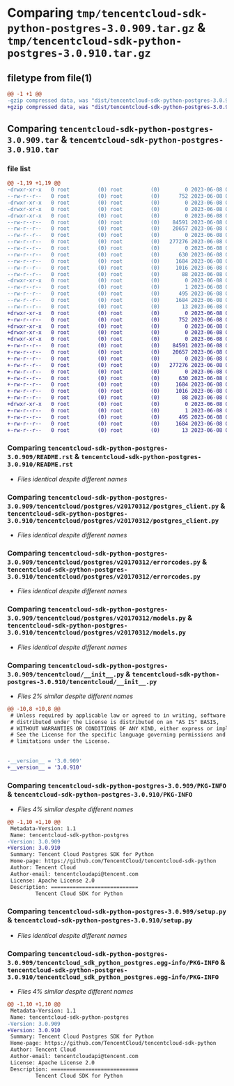 # Comparing `tmp/tencentcloud-sdk-python-postgres-3.0.909.tar.gz` & `tmp/tencentcloud-sdk-python-postgres-3.0.910.tar.gz`

## filetype from file(1)

```diff
@@ -1 +1 @@
-gzip compressed data, was "dist/tencentcloud-sdk-python-postgres-3.0.909.tar", last modified: Thu Jun  8 00:30:42 2023, max compression
+gzip compressed data, was "dist/tencentcloud-sdk-python-postgres-3.0.910.tar", last modified: Thu Jun  8 09:16:59 2023, max compression
```

## Comparing `tencentcloud-sdk-python-postgres-3.0.909.tar` & `tencentcloud-sdk-python-postgres-3.0.910.tar`

### file list

```diff
@@ -1,19 +1,19 @@
-drwxr-xr-x   0 root         (0) root         (0)        0 2023-06-08 00:30:42.000000 tencentcloud-sdk-python-postgres-3.0.909/
--rw-r--r--   0 root         (0) root         (0)      752 2023-06-08 00:30:42.000000 tencentcloud-sdk-python-postgres-3.0.909/README.rst
-drwxr-xr-x   0 root         (0) root         (0)        0 2023-06-08 00:30:42.000000 tencentcloud-sdk-python-postgres-3.0.909/tencentcloud/
-drwxr-xr-x   0 root         (0) root         (0)        0 2023-06-08 00:30:42.000000 tencentcloud-sdk-python-postgres-3.0.909/tencentcloud/postgres/
-drwxr-xr-x   0 root         (0) root         (0)        0 2023-06-08 00:30:42.000000 tencentcloud-sdk-python-postgres-3.0.909/tencentcloud/postgres/v20170312/
--rw-r--r--   0 root         (0) root         (0)    84591 2023-06-08 00:30:42.000000 tencentcloud-sdk-python-postgres-3.0.909/tencentcloud/postgres/v20170312/postgres_client.py
--rw-r--r--   0 root         (0) root         (0)    20657 2023-06-08 00:30:42.000000 tencentcloud-sdk-python-postgres-3.0.909/tencentcloud/postgres/v20170312/errorcodes.py
--rw-r--r--   0 root         (0) root         (0)        0 2023-06-08 00:30:42.000000 tencentcloud-sdk-python-postgres-3.0.909/tencentcloud/postgres/v20170312/__init__.py
--rw-r--r--   0 root         (0) root         (0)   277276 2023-06-08 00:30:42.000000 tencentcloud-sdk-python-postgres-3.0.909/tencentcloud/postgres/v20170312/models.py
--rw-r--r--   0 root         (0) root         (0)        0 2023-06-08 00:30:42.000000 tencentcloud-sdk-python-postgres-3.0.909/tencentcloud/postgres/__init__.py
--rw-r--r--   0 root         (0) root         (0)      630 2023-06-08 00:30:42.000000 tencentcloud-sdk-python-postgres-3.0.909/tencentcloud/__init__.py
--rw-r--r--   0 root         (0) root         (0)     1684 2023-06-08 00:30:42.000000 tencentcloud-sdk-python-postgres-3.0.909/PKG-INFO
--rw-r--r--   0 root         (0) root         (0)     1016 2023-06-08 00:30:42.000000 tencentcloud-sdk-python-postgres-3.0.909/setup.py
--rw-r--r--   0 root         (0) root         (0)       88 2023-06-08 00:30:42.000000 tencentcloud-sdk-python-postgres-3.0.909/setup.cfg
-drwxr-xr-x   0 root         (0) root         (0)        0 2023-06-08 00:30:42.000000 tencentcloud-sdk-python-postgres-3.0.909/tencentcloud_sdk_python_postgres.egg-info/
--rw-r--r--   0 root         (0) root         (0)        1 2023-06-08 00:30:42.000000 tencentcloud-sdk-python-postgres-3.0.909/tencentcloud_sdk_python_postgres.egg-info/dependency_links.txt
--rw-r--r--   0 root         (0) root         (0)      495 2023-06-08 00:30:42.000000 tencentcloud-sdk-python-postgres-3.0.909/tencentcloud_sdk_python_postgres.egg-info/SOURCES.txt
--rw-r--r--   0 root         (0) root         (0)     1684 2023-06-08 00:30:42.000000 tencentcloud-sdk-python-postgres-3.0.909/tencentcloud_sdk_python_postgres.egg-info/PKG-INFO
--rw-r--r--   0 root         (0) root         (0)       13 2023-06-08 00:30:42.000000 tencentcloud-sdk-python-postgres-3.0.909/tencentcloud_sdk_python_postgres.egg-info/top_level.txt
+drwxr-xr-x   0 root         (0) root         (0)        0 2023-06-08 09:16:59.000000 tencentcloud-sdk-python-postgres-3.0.910/
+-rw-r--r--   0 root         (0) root         (0)      752 2023-06-08 09:16:59.000000 tencentcloud-sdk-python-postgres-3.0.910/README.rst
+drwxr-xr-x   0 root         (0) root         (0)        0 2023-06-08 09:16:59.000000 tencentcloud-sdk-python-postgres-3.0.910/tencentcloud/
+drwxr-xr-x   0 root         (0) root         (0)        0 2023-06-08 09:16:59.000000 tencentcloud-sdk-python-postgres-3.0.910/tencentcloud/postgres/
+drwxr-xr-x   0 root         (0) root         (0)        0 2023-06-08 09:16:59.000000 tencentcloud-sdk-python-postgres-3.0.910/tencentcloud/postgres/v20170312/
+-rw-r--r--   0 root         (0) root         (0)    84591 2023-06-08 09:16:59.000000 tencentcloud-sdk-python-postgres-3.0.910/tencentcloud/postgres/v20170312/postgres_client.py
+-rw-r--r--   0 root         (0) root         (0)    20657 2023-06-08 09:16:59.000000 tencentcloud-sdk-python-postgres-3.0.910/tencentcloud/postgres/v20170312/errorcodes.py
+-rw-r--r--   0 root         (0) root         (0)        0 2023-06-08 09:16:59.000000 tencentcloud-sdk-python-postgres-3.0.910/tencentcloud/postgres/v20170312/__init__.py
+-rw-r--r--   0 root         (0) root         (0)   277276 2023-06-08 09:16:59.000000 tencentcloud-sdk-python-postgres-3.0.910/tencentcloud/postgres/v20170312/models.py
+-rw-r--r--   0 root         (0) root         (0)        0 2023-06-08 09:16:59.000000 tencentcloud-sdk-python-postgres-3.0.910/tencentcloud/postgres/__init__.py
+-rw-r--r--   0 root         (0) root         (0)      630 2023-06-08 09:16:59.000000 tencentcloud-sdk-python-postgres-3.0.910/tencentcloud/__init__.py
+-rw-r--r--   0 root         (0) root         (0)     1684 2023-06-08 09:16:59.000000 tencentcloud-sdk-python-postgres-3.0.910/PKG-INFO
+-rw-r--r--   0 root         (0) root         (0)     1016 2023-06-08 09:16:59.000000 tencentcloud-sdk-python-postgres-3.0.910/setup.py
+-rw-r--r--   0 root         (0) root         (0)       88 2023-06-08 09:16:59.000000 tencentcloud-sdk-python-postgres-3.0.910/setup.cfg
+drwxr-xr-x   0 root         (0) root         (0)        0 2023-06-08 09:16:59.000000 tencentcloud-sdk-python-postgres-3.0.910/tencentcloud_sdk_python_postgres.egg-info/
+-rw-r--r--   0 root         (0) root         (0)        1 2023-06-08 09:16:59.000000 tencentcloud-sdk-python-postgres-3.0.910/tencentcloud_sdk_python_postgres.egg-info/dependency_links.txt
+-rw-r--r--   0 root         (0) root         (0)      495 2023-06-08 09:16:59.000000 tencentcloud-sdk-python-postgres-3.0.910/tencentcloud_sdk_python_postgres.egg-info/SOURCES.txt
+-rw-r--r--   0 root         (0) root         (0)     1684 2023-06-08 09:16:59.000000 tencentcloud-sdk-python-postgres-3.0.910/tencentcloud_sdk_python_postgres.egg-info/PKG-INFO
+-rw-r--r--   0 root         (0) root         (0)       13 2023-06-08 09:16:59.000000 tencentcloud-sdk-python-postgres-3.0.910/tencentcloud_sdk_python_postgres.egg-info/top_level.txt
```

### Comparing `tencentcloud-sdk-python-postgres-3.0.909/README.rst` & `tencentcloud-sdk-python-postgres-3.0.910/README.rst`

 * *Files identical despite different names*

### Comparing `tencentcloud-sdk-python-postgres-3.0.909/tencentcloud/postgres/v20170312/postgres_client.py` & `tencentcloud-sdk-python-postgres-3.0.910/tencentcloud/postgres/v20170312/postgres_client.py`

 * *Files identical despite different names*

### Comparing `tencentcloud-sdk-python-postgres-3.0.909/tencentcloud/postgres/v20170312/errorcodes.py` & `tencentcloud-sdk-python-postgres-3.0.910/tencentcloud/postgres/v20170312/errorcodes.py`

 * *Files identical despite different names*

### Comparing `tencentcloud-sdk-python-postgres-3.0.909/tencentcloud/postgres/v20170312/models.py` & `tencentcloud-sdk-python-postgres-3.0.910/tencentcloud/postgres/v20170312/models.py`

 * *Files identical despite different names*

### Comparing `tencentcloud-sdk-python-postgres-3.0.909/tencentcloud/__init__.py` & `tencentcloud-sdk-python-postgres-3.0.910/tencentcloud/__init__.py`

 * *Files 2% similar despite different names*

```diff
@@ -10,8 +10,8 @@
 # Unless required by applicable law or agreed to in writing, software
 # distributed under the License is distributed on an "AS IS" BASIS,
 # WITHOUT WARRANTIES OR CONDITIONS OF ANY KIND, either express or implied.
 # See the License for the specific language governing permissions and
 # limitations under the License.
 
 
-__version__ = '3.0.909'
+__version__ = '3.0.910'
```

### Comparing `tencentcloud-sdk-python-postgres-3.0.909/PKG-INFO` & `tencentcloud-sdk-python-postgres-3.0.910/PKG-INFO`

 * *Files 4% similar despite different names*

```diff
@@ -1,10 +1,10 @@
 Metadata-Version: 1.1
 Name: tencentcloud-sdk-python-postgres
-Version: 3.0.909
+Version: 3.0.910
 Summary: Tencent Cloud Postgres SDK for Python
 Home-page: https://github.com/TencentCloud/tencentcloud-sdk-python
 Author: Tencent Cloud
 Author-email: tencentcloudapi@tencent.com
 License: Apache License 2.0
 Description: ============================
         Tencent Cloud SDK for Python
```

### Comparing `tencentcloud-sdk-python-postgres-3.0.909/setup.py` & `tencentcloud-sdk-python-postgres-3.0.910/setup.py`

 * *Files identical despite different names*

### Comparing `tencentcloud-sdk-python-postgres-3.0.909/tencentcloud_sdk_python_postgres.egg-info/PKG-INFO` & `tencentcloud-sdk-python-postgres-3.0.910/tencentcloud_sdk_python_postgres.egg-info/PKG-INFO`

 * *Files 4% similar despite different names*

```diff
@@ -1,10 +1,10 @@
 Metadata-Version: 1.1
 Name: tencentcloud-sdk-python-postgres
-Version: 3.0.909
+Version: 3.0.910
 Summary: Tencent Cloud Postgres SDK for Python
 Home-page: https://github.com/TencentCloud/tencentcloud-sdk-python
 Author: Tencent Cloud
 Author-email: tencentcloudapi@tencent.com
 License: Apache License 2.0
 Description: ============================
         Tencent Cloud SDK for Python
```

